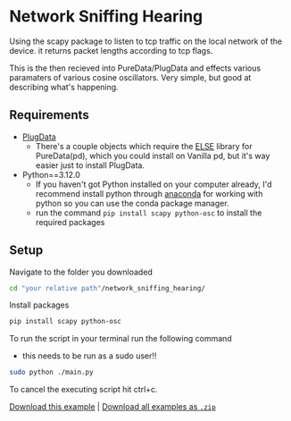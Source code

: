 # Network Sniffing Hearing

Using the scapy package to listen to tcp traffic on the local network of the device. it returns packet lengths according to tcp flags.

This is the then recieved into PureData/PlugData and effects various paramaters of various cosine oscillators. Very simple, but good at describing what's happening.

## Requirements

+ [PlugData](https://plugdata.org/)
  + There's a couple objects which require the [ELSE](https://github.com/porres/pd-else) library for PureData(pd), which you could install on Vanilla pd, but it's way easier just to install PlugData.
+ Python==3.12.0
  + If you haven't got Python installed on your computer already, I'd recommend install python through [anaconda](https://www.anaconda.com/) for working with python so you can use the conda package manager.
  + run the command ```pip install scapy python-osc``` to install the required packages

## Setup

Navigate to the folder you downloaded

```bash
cd "your relative path"/network_sniffing_hearing/
```
Install packages

```bash
pip install scapy python-osc
```

To run the script in your terminal run the following command
- this needs to be run as a sudo user!!

```bash
sudo python ./main.py
```

To cancel the executing script hit ctrl+c.

[Download this example](https://github.com/XRRCA/CreativeCoding/raw/main/puredata/data_sonification/network_sniffing_hearing.zip) | [Download all examples as `.zip`](https://github.com/XRRCA/CreativeCoding/archive/refs/heads/main.zip)
